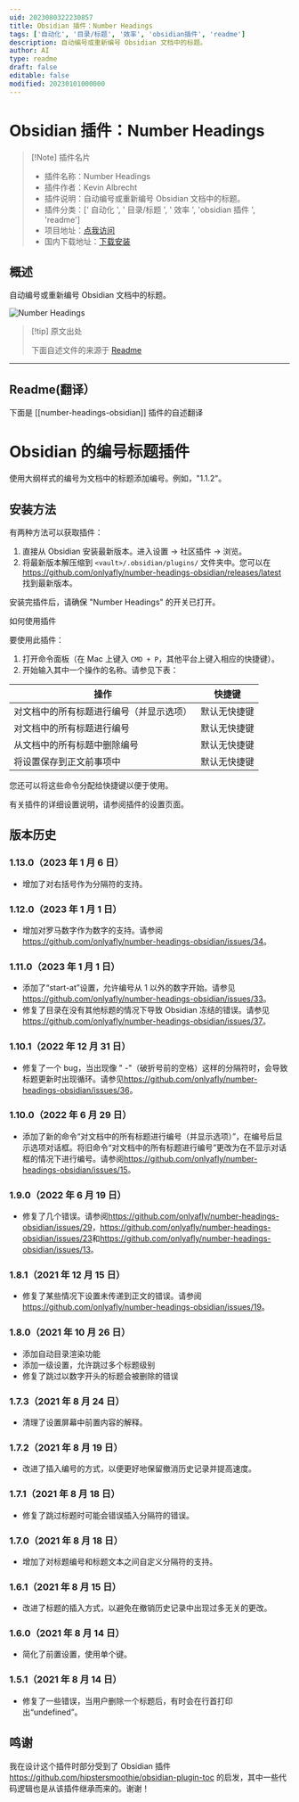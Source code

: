 ```yaml
---
uid: 2023080322230857
title: Obsidian 插件：Number Headings
tags: ['自动化', '目录/标题', '效率', 'obsidian插件', 'readme']
description: 自动编号或重新编号 Obsidian 文档中的标题。
author: AI
type: readme
draft: false
editable: false
modified: 20230101000000
---
```


# Obsidian 插件：Number Headings

> [!Note] 插件名片
> - 插件名称：Number Headings
> - 插件作者：Kevin Albrecht
> - 插件说明：自动编号或重新编号 Obsidian 文档中的标题。
> - 插件分类：[' 自动化 ', ' 目录/标题 ', ' 效率 ', 'obsidian 插件 ', 'readme']
> - 项目地址：[点我访问](https://github.com/onlyafly/number-headings-obsidian)
> - 国内下载地址：[下载安装](https://pkmer.cn/products/plugin/pluginMarket/?number-headings-obsidian)

## 概述

自动编号或重新编号 Obsidian 文档中的标题。

![Number Headings](https://cdn.pkmer.cn/covers/number-headings-obsidian.png!pkmer)

> [!tip] 原文出处
>
>下面自述文件的来源于 [Readme](https://ghproxy.net/https://raw.githubusercontent.com/onlyafly/number-headings-obsidian/master/README.md)
>

---

## Readme(翻译）

下面是 [[number-headings-obsidian]] 插件的自述翻译

# Obsidian 的编号标题插件

使用大纲样式的编号为文档中的标题添加编号。例如，"1.1.2"。

## 安装方法

有两种方法可以获取插件：

1. 直接从 Obsidian 安装最新版本。进入设置 -> 社区插件 -> 浏览。
2. 将最新版本解压缩到 `<vault>/.obsidian/plugins/` 文件夹中。您可以在 <https://github.com/onlyafly/number-headings-obsidian/releases/latest> 找到最新版本。

安装完插件后，请确保 "Number Headings" 的开关已打开。

如何使用插件

要使用此插件：

1. 打开命令面板（在 Mac 上键入 `CMD + P`，其他平台上键入相应的快捷键）。
2. 开始输入其中一个操作的名称。请参见下表：

| 操作                                               | 快捷键          |
| -------------------------------------------------- | --------------- |
| 对文档中的所有标题进行编号（并显示选项）           | 默认无快捷键    |
| 对文档中的所有标题进行编号                          | 默认无快捷键    |
| 从文档中的所有标题中删除编号                        | 默认无快捷键    |
| 将设置保存到正文前事项中                            | 默认无快捷键    |

您还可以将这些命令分配给快捷键以便于使用。

有关插件的详细设置说明，请参阅插件的设置页面。

## 版本历史

### 1.13.0（2023 年 1 月 6 日）

* 增加了对右括号作为分隔符的支持。

### 1.12.0（2023 年 1 月 1 日）

* 增加对罗马数字作为数字的支持。请参阅<https://github.com/onlyafly/number-headings-obsidian/issues/34>。

### 1.11.0（2023 年 1 月 1 日）

* 添加了“start-at”设置，允许编号从 1 以外的数字开始。请参见<https://github.com/onlyafly/number-headings-obsidian/issues/33>。
* 修复了目录在没有其他标题的情况下导致 Obsidian 冻结的错误。请参见<https://github.com/onlyafly/number-headings-obsidian/issues/37>。

### 1.10.1（2022 年 12 月 31 日）

* 修复了一个 bug，当出现像 " -"（破折号前的空格）这样的分隔符时，会导致标题更新时出现循环。请参见<https://github.com/onlyafly/number-headings-obsidian/issues/36>。

### 1.10.0（2022 年 6 月 29 日）

* 添加了新的命令“对文档中的所有标题进行编号（并显示选项）”，在编号后显示选项对话框。将旧命令“对文档中的所有标题进行编号”更改为在不显示对话框的情况下进行编号。请参阅<https://github.com/onlyafly/number-headings-obsidian/issues/15>。

### 1.9.0（2022 年 6 月 19 日）

* 修复了几个错误。请参阅<https://github.com/onlyafly/number-headings-obsidian/issues/29>，<https://github.com/onlyafly/number-headings-obsidian/issues/23>和<https://github.com/onlyafly/number-headings-obsidian/issues/13>。

### 1.8.1（2021 年 12 月 15 日）

* 修复了某些情况下设置未传递到正文的错误。请参阅<https://github.com/onlyafly/number-headings-obsidian/issues/19>。

### 1.8.0（2021 年 10 月 26 日）

* 添加自动目录渲染功能
* 添加一级设置，允许跳过多个标题级别
* 修复了跳过以数字开头的标题会被删除的错误

### 1.7.3（2021 年 8 月 24 日）

* 清理了设置屏幕中前置内容的解释。

### 1.7.2（2021 年 8 月 19 日）

* 改进了插入编号的方式，以便更好地保留撤消历史记录并提高速度。

### 1.7.1（2021 年 8 月 18 日）

* 修复了跳过标题时可能会错误插入分隔符的错误。

### 1.7.0（2021 年 8 月 18 日）

* 增加了对标题编号和标题文本之间自定义分隔符的支持。

### 1.6.1（2021 年 8 月 15 日）

* 改进了标题的插入方式，以避免在撤销历史记录中出现过多无关的更改。

### 1.6.0（2021 年 8 月 14 日）

* 简化了前置设置，使用单个键。

### 1.5.1（2021 年 8 月 14 日）

* 修复了一些错误，当用户删除一个标题后，有时会在行首打印出“undefined”。

## 鸣谢

我在设计这个插件时部分受到了 Obsidian 插件 <https://github.com/hipstersmoothie/obsidian-plugin-toc> 的启发，其中一些代码逻辑也是从该插件继承而来的。谢谢！
